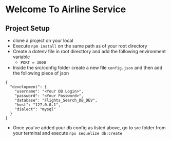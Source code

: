 # Welcome To Airline Service
## Project Setup
- clone a project on your local
- Execute `npm install` on the same path as of your root directory
- Create a dotenv file in root directtory and add the following environment 
variable
    - `PORT = 3000`
- Inside the src/config folder create a new file `config.json` and then add the 
following piece of json

```
{
  "development": {
    "username": "<Your DB Login>",
    "password": "<Your Password>",
    "database": "Flights_Search_DB_DEV",
    "host": "127.0.0.1",
    "dialect": "mysql"
  }
}

```
- Once you've added your db config as listed above, go to src folder from your terminal and execute `npx sequelize db:create`
